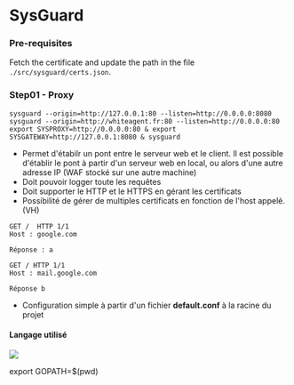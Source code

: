 # SysGuard

### Pre-requisites

Fetch the certificate and update the path in the file `./src/sysguard/certs.json`.

### Step01 - Proxy

`sysguard --origin=http://127.0.0.1:80 --listen=http://0.0.0.0:8080`  
`sysguard --origin=http://whiteagent.fr:80 --listen=http://0.0.0.0:80`
`export SYSPROXY=http://0.0.0.0:80 & export SYSGATEWAY=http://127.0.0.1:8080 & sysguard`

- Permet d'étabilr un pont entre le serveur web et le client. Il est possible d'établir le pont à partir d'un serveur web en local, ou alors d'une autre adresse IP (WAF stocké sur une autre machine)
- Doit pouvoir logger toute les requêtes
- Doit supporter le HTTP et le HTTPS en gérant les certificats 
- Possibilité de gérer de multiples certificats en fonction de l'host appelé. (VH)

```
GET /  HTTP 1/1
Host : google.com

Réponse : a

GET / HTTP 1/1
Host : mail.google.com

Réponse b

```
- Configuration simple à partir d'un fichier **default.conf** à la racine du projet

#### Langage utilisé 
![](https://upload.wikimedia.org/wikipedia/commons/thumb/2/23/Go_Logo_Aqua.svg/1200px-Go_Logo_Aqua.svg.png)

export GOPATH=$(pwd)
